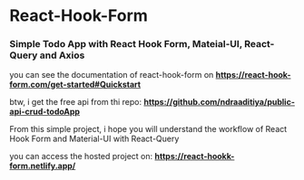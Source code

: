 # React-Hook-Form
### Simple Todo App with React Hook Form, Mateial-UI, React-Query and Axios

you can see the documentation of react-hook-form on **https://react-hook-form.com/get-started#Quickstart**

btw, i get the free api from thi repo: **https://github.com/ndraaditiya/public-api-crud-todoApp**

From this simple project, i hope you will understand the workflow of React Hook Form and Material-UI with React-Query

you can access the hosted project on: **https://react-hookk-form.netlify.app/**
